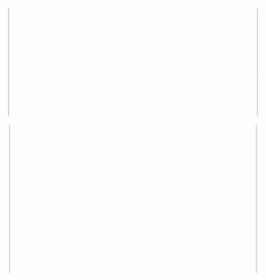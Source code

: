    ![Chetan](https://github.com/chetanpandey1266/chetanpandey1266/blob/master/intro1.gif)

<p align="center">
  <img width="500" height="300" src="https://github.com/chetanpandey1266/chetanpandey1266/blob/master/intro1.gif">
</p>


<!--
**chetanpandey1266/chetanpandey1266** is a ✨ _special_ ✨ repository because its `README.md` (this file) appears on your GitHub profile.

Here are some ideas to get you started:

- 🔭 I’m currently working on ...
- 🌱 I’m currently learning ...
- 👯 I’m looking to collaborate on ...
- 🤔 I’m looking for help with ...
- 💬 Ask me about ...
- 📫 How to reach me: ...
- 😄 Pronouns: ...
- ⚡ Fun fact: ...
-->
